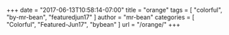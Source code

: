 +++
date = "2017-06-13T10:58:14-07:00"
title = "orange"
tags = [ "colorful", "by-mr-bean", "featuredjun17" ]
author = "mr-bean"
categories = [ "Colorful", "Featured-Jun17", "bybean" ]
url = "/orange/"
+++

